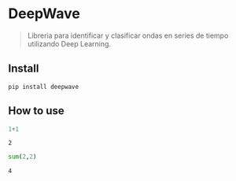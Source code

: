 
<!--

#################################################
### THIS FILE WAS AUTOGENERATED! DO NOT EDIT! ###
#################################################
# file to edit: index.ipynb
# command to build the docs after a change: nbdev_build_docs

-->

# DeepWave

> Libreria para identificar y clasificar ondas en series de tiempo utilizando Deep Learning.


## Install

`pip install deepwave`

## How to use
<div class="codecell" markdown="1">
<div class="input_area" markdown="1">

```python
1+1
```

</div>
<div class="output_area" markdown="1">




    2



</div>

</div>
<div class="codecell" markdown="1">
<div class="input_area" markdown="1">

```python
sum(2,2)
```

</div>
<div class="output_area" markdown="1">




    4



</div>

</div>
